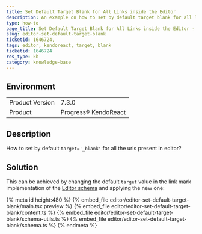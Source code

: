 ```yaml
---
title: Set Default Target Blank for All Links inside the Editor
description: An example on how to set by default target blank for all links in the KendoReact Editor.
type: how-to
page_title: Set Default Target Blank for All Links inside the Editor - KendoReact Editor
slug: editor-set-default-target-blank
ticketid: 1646724,
tags: editor, kendoreact, target, blank
ticketid: 1646724
res_type: kb
category: knowledge-base
---
```



## Environment

<table>
	<tbody>
		<tr>
			<td>Product Version</td>
			<td>7.3.0</td>
		</tr>
		<tr>
			<td>Product</td>
			<td>Progress® KendoReact</td>
		</tr>
	</tbody>
</table>

## Description

How to set by default `target='_blank'` for all the urls present in editor?

## Solution

This can be achieved by changing the default `target` value in the link mark implementation of the [Editor schema](https://www.telerik.com/kendo-react-ui/components/editor/schema/) and applying the new one:

{% meta id height:480 %}
{% embed_file editor/editor-set-default-target-blank/main.tsx preview %}
{% embed_file editor/editor-set-default-target-blank/content.ts %}
{% embed_file editor/editor-set-default-target-blank/schema-utils.ts %}
{% embed_file editor/editor-set-default-target-blank/schema.ts %}
{% endmeta %}
